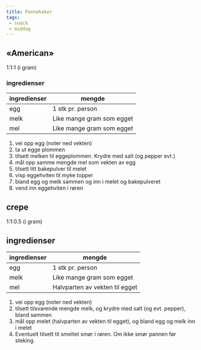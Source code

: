 ```yaml
---
title: Pannekaker
tags:
 - snack
 - middag
---
```


## «American»
1:1:1 (i gram)

### ingredienser 
| ingredienser | mengde                    |
| ---          | ---                       |
| egg          | 1 stk pr. person          |
| melk         | Like mange gram som egget   |
| mel          | Like mange gram som egget  |

1. vei opp egg (noter ned vekten)
2. ta ut egge plommen
3. tilsett melken til eggeplommen. Krydre med salt (og pepper evt.)
4. mål opp samme mengde mel som vekten av egg
5. tilsett litt bakepulver til melet
6. visp eggehviten til myke topper
7. bland egg og melk sammen og inn i melet og bakepulveret
8. vend inn eggehviten i røren

## crepe
1:1:0.5 (i gram)


## ingredienser 
| ingredienser | mengde                         |
| ---          | ---                            |
| egg          | 1 stk pr. person               |
| melk         | Like mange gram som egget        |
| mel          | Halvparten av vekten til egget |

1. vei opp egg (noter ned vekten)
2. tilsett tilsvarende mengde melk, og krydre med salt (og evt. pepper), bland
   sammen
3. mål opp melet (halvparten av vekten til egget), og bland egg og melk inn i
   melet
4. Eventuelt tilsett til smeltet smør i røren. Om ikke smør pannen før steking.

